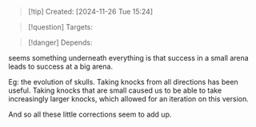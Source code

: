 
>[!tip] Created: [2024-11-26 Tue 15:24]

>[!question] Targets: 

>[!danger] Depends: 

seems something underneath everything is that success in a small arena leads to success at a big arena. 

Eg: the evolution of skulls.  Taking knocks from all directions has been useful.  Taking knocks that are small caused us to be able to take increasingly larger knocks, which allowed for an iteration on this version.

And so all these little corrections seem to add up.